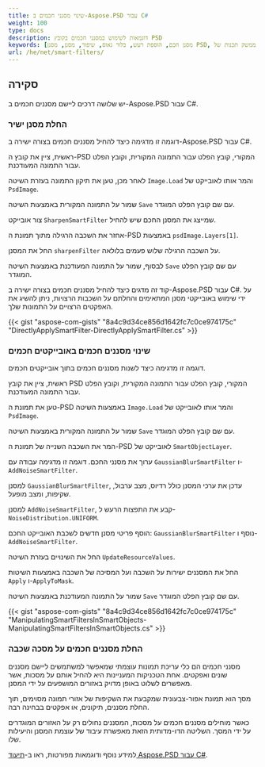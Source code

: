```yaml
---
title: שינוי מסנני חכמים ב-Aspose.PSD עבור C#
weight: 100
type: docs
description: דוגמאות לשימוש במסנני חכמים בקובץ PSD
keywords: [מסנן חכם, הוספת רעש, בלור גאוס, שיפור, מסנן, מסנן PSD, ממשק תכנות של PSD, C#, סי שארפ, דוגמא קוד]
url: /he/net/smart-filters/
---
```


## סקירה

יש שלושה דרכים ליישם מסננים חכמים ב-Aspose.PSD עבור C#.

### החלת מסנן ישיר

דוגמה זו מדגימה כיצד להחיל מסננים חכמים בצורה ישירה ב-Aspose.PSD עבור C#.

ראשית, ציין את קובץ ה-PSD המקורי, קובץ הפלט עבור התמונה המקורית, וקובץ הפלט עבור התמונה המעודכנת.

לאחר מכן, טען את תיקון התמונה בעזרת השיטה `Image.Load` והמר אותו לאובייקט של `PsdImage`.

שמור על התמונה המקורית באמצעות השיטה `Save` עם שם קובץ הפלט המוגדר.

צור אובייקט `SharpenSmartFilter` שמייצג את המסנן החכם שיש להחיל.

אחזר את השכבה הרגילה מתוך תמונת ה-PSD באמצעות `psdImage.Layers[1]`.

החל את המסנן `sharpenFilter` על השכבה הרגילה שלוש פעמים בלולאה.

לבסוף, שמור על התמונה המעודכנת באמצעות השיטה `Save` עם שם קובץ הפלט המוגדר.

קוד זה מדגים כיצד להחיל מסננים חכמים בצורה ישירה ב-Aspose.PSD עבור C#. על ידי שימוש באובייקטי מסנן המתאימים והחלתם על השכבות הרצויות, ניתן להשיג את האפקטים הרצויים על התמונות שלך.

{{< gist "aspose-com-gists" "8a4c9d34ce856d1642fc7c0ce974175c" "DirectlyApplySmartFilter-DirectlyApplySmartFilter.cs" >}}

### שינוי מסננים חכמים באובייקטים חכמים

דוגמה זו מדגימה כיצד לשנות מסננים חכמים בתוך אובייקטים חכמים.

ראשית, ציין את קובץ PSD המקורי, קובץ הפלט עבור התמונה המקורית, וקובץ הפלט עבור התמונה המעודכנת.

טען את תמונת ה-PSD באמצעות השיטה `Image.Load` והמר אותו לאובייקט של `PsdImage`.

שמור על התמונה המקורית באמצעות השיטה `Save` עם שם קובץ הפלט המוגדר.

המר את השכבה השנייה של תמונת ה-PSD לאובייקט של `SmartObjectLayer`.

ערוך את מסנני החכם. דוגמה זו מדגימה עבודה עם `GaussianBlurSmartFilter` ו-`AddNoiseSmartFilter`.

למסנן `GaussianBlurSmartFilter`, עדכן את ערכי המסנן כולל רדיוס, מצב ערבול, שקיפות, ומצב מופעל.

למסנן `AddNoiseSmartFilter`, קבע את התפצות הרעש ל-`NoiseDistribution.UNIFORM`.

הוסף פריטי מסנן חדשים לשכבת האובייקט החכם:  `GaussianBlurSmartFilter` נוסף ו-`AddNoiseSmartFilter`.

החל את השינויים בעזרת השיטה `UpdateResourceValues`.

החל את המסננים ישירות על השכבה ועל המסיכה של השכבה באמצעות השיטות `Apply` ו-`ApplyToMask`.

שמור על התמונה המעודכנת באמצעות השיטה `Save` עם שם קובץ הפלט המוגדר.

{{< gist "aspose-com-gists" "8a4c9d34ce856d1642fc7c0ce974175c" "ManipulatingSmartFiltersInSmartObjects-ManipulatingSmartFiltersInSmartObjects.cs" >}}

### החלת מסננים חכמים על מסכה שכבה

מסנני חכמים הם כלי עריכת תמונות עוצמתי שמאפשר למשתמשים ליישם מסננים שונים ואפקטים. אחת הטכניקות המעניינות היא להחיל אותם על מסכות, אשר מאפשרים לשלוט באופן מדויק באזורים המושפעים על ידי המסנן.

מסך הוא תמונת אפור-צבעונית שמקבעת את השקיפות של אזורי תמונה מסוימים, תוך החלת מסננים, תיקונים, או אפקטים בבחינה רבה.

כאשר מוחילים מסננים חכמים על מסכות, המסננים נחולים רק על האזורים המוגדרים על ידי המסך. השליטה הדו-מדותית הזאת מאפשרת עיבוד של עוצמת המסנן והיעילות שלו.

למידע נוסף ודוגמאות מפורטות, ראו ב-[תיעוד Aspose.PSD עבור C#](https://docs.aspose.com/psd/net/).

